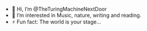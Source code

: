 - 👋 Hi, I’m @TheTuringMachineNextDoor
- 👀 I’m interested in Music, nature, writing and reading.
- ⚡ Fun fact: The world is your stage...

<!---
TheTuringMachineNextDoor/TheTuringMachineNextDoor is a ✨ special ✨ repository because its `README.md` (this file) appears on your GitHub profile.
You can click the Preview link to take a look at your changes.
--->
